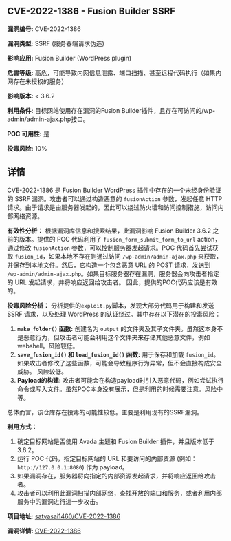 ## CVE-2022-1386 - Fusion Builder SSRF

**漏洞编号:** CVE-2022-1386

**漏洞类型:** SSRF (服务器端请求伪造)

**影响应用:** Fusion Builder (WordPress plugin)

**危害等级:** 高危，可能导致内网信息泄露、端口扫描、甚至远程代码执行（如果内网存在未授权的服务）

**影响版本:** < 3.6.2

**利用条件:** 目标网站使用存在漏洞的Fusion Builder插件，且存在可访问的/wp-admin/admin-ajax.php接口。

**POC 可用性:** 是

**投毒风险:** 10%

## 详情

CVE-2022-1386 是 Fusion Builder WordPress 插件中存在的一个未经身份验证的 SSRF 漏洞。攻击者可以通过构造恶意的 `fusionAction` 参数，发起任意 HTTP 请求。由于请求是由服务器发起的，因此可以绕过防火墙和访问控制措施，访问内部网络资源。

**有效性分析：**
根据漏洞库信息和搜索结果，此漏洞影响 Fusion Builder 3.6.2 之前的版本。提供的 POC 代码利用了 `fusion_form_submit_form_to_url` action，通过修改 `fusionAction` 参数，可以控制服务器发起请求。POC 代码首先尝试获取 `fusion_id`，如果本地不存在则通过访问 `/wp-admin/admin-ajax.php` 来获取，并保存到本地文件。然后，它构造一个包含恶意 URL 的 POST 请求，发送到 `/wp-admin/admin-ajax.php`。如果目标服务器存在漏洞，服务器会向攻击者指定的 URL 发起请求，并将响应返回给攻击者。 因此，提供的POC代码应该是有效的。

**投毒风险分析：**
分析提供的`exploit.py`脚本，发现大部分代码用于构建和发送 SSRF 请求，以及处理 WordPress 的认证绕过。其中存在以下潜在的投毒风险：

1. **`make_folder()` 函数:** 创建名为 `output` 的文件夹及其子文件夹。虽然这本身不是恶意行为，但攻击者可能会利用这个文件夹来存储其他恶意文件，例如 webshell。风险较低。
2. **`save_fusion_id()` 和 `load_fusion_id()` 函数:**  用于保存和加载 `fusion_id`。 如果攻击者修改了这些函数，可能会导致程序行为异常，但不会直接构成安全威胁。 风险较低。
3. **Payload的构建:** 攻击者可能会在构造payload时引入恶意代码，例如尝试执行命令或写入文件。虽然POC本身没有展示，但是利用的时候需要注意。风险中等。

总体而言，该仓库存在投毒的可能性较低。主要是利用现有的SSRF漏洞。

**利用方式：**
1.  确定目标网站是否使用 Avada 主题和 Fusion Builder 插件，并且版本低于 3.6.2。
2.  运行 POC 代码，指定目标网站的 URL 和要访问的内部资源 (例如：`http://127.0.0.1:8080`) 作为 payload。
3.  如果漏洞存在，服务器将向指定的内部资源发起请求，并将响应返回给攻击者。
4.  攻击者可以利用此漏洞扫描内部网络，查找开放的端口和服务，或者利用内部服务中的漏洞进行进一步攻击。

**项目地址:** [satyasai1460/CVE-2022-1386](https://github.com/satyasai1460/CVE-2022-1386)

**漏洞详情:** [CVE-2022-1386](https://nvd.nist.gov/vuln/detail/CVE-2022-1386)